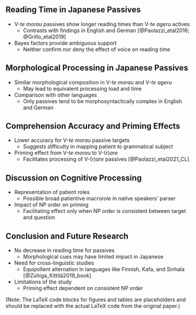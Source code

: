## Reading Time in Japanese Passives

- V-*te morau* passives show longer reading times than V-*te ageru* actives
  - Contrasts with findings in English and German [@Paolazzi_etal2016; @Grillo_etal2019]
- Bayes factors provide ambiguous support
  - Neither confirm nor deny the effect of voice on reading time

## Morphological Processing in Japanese Passives

- Similar morphological composition in V-*te morau* and V-*te ageru*
  - May lead to equivalent processing load and time
- Comparison with other languages
  - Only passives tend to be morphosyntactically complex in English and German

## Comprehension Accuracy and Priming Effects

- Lower accuracy for V-*te morau* passive targets
  - Suggests difficulty in mapping patient to grammatical subject
- Priming effect from V-*te morau* to V-(*r*)*are*
  - Facilitates processing of V-(*r*)*are* passives [@Paolazzi_etal2021_CL]

## Discussion on Cognitive Processing

- Representation of patient roles
  - Possible broad patientive macrorole in native speakers' parser
- Impact of NP order on priming
  - Facilitating effect only when NP order is consistent between target and question

## Conclusion and Future Research

- No decrease in reading time for passives
  - Morphological cues may have limited impact in Japanese
- Need for cross-linguistic studies
  - Equipollent alternation in languages like Finnish, Kafa, and Sinhala [@Zúñiga_Kittilä2019_book]
- Limitations of the study
  - Priming effect dependent on consistent NP order

(Note: The LaTeX code blocks for figures and tables are placeholders and should be replaced with the actual LaTeX code from the original paper.)